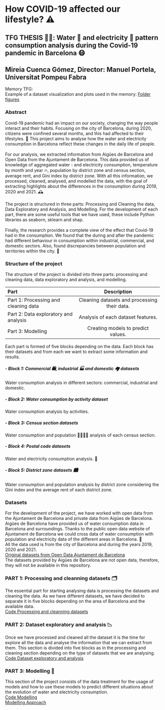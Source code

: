 # How COVID-19 affected our lifestyle? ⚠️
## TFG THESIS 👩‍🎓: Water 🚿 and electricity 🔌 pattern consumption analysis during the Covid-19 pandemic in Barcelona :mask:
## Mireia Cuenca Gómez, Director: Manuel Portela, Universitat Pompeu Fabra

Memory TFG:<br>
Example of a dataset visualization and plots used in the memory: [Folder figures](figures)

### Abstract

Covid-19 pandemic had an impact on our society, changing the way people interact and their habits. Focusing on the city of Barcelona, during 2020, citizens were confined several months, and this had affected to their lifestyles. 🏡 This project aims to analyse how the water and electricity consumption in Barcelona reflect these changes in the daily life of people. <br><br>
For our analysis, we extracted information from Aigües de Barcelona and Open Data from the Ajuntament de Barcelona. This data provided us of knowledge of aggregated water 💧 and electricity consumption, temperature by month and year 🔥, population by district zone and census section, average rent, and Gini index by district zone. With all this information, we processed, cleaned, analysed, and modelled the data, with the goal of extracting highlights about the differences in the consumption during 2019, 2020 and 2021. 🕰️<br><br>
The project is structured in three parts: Processing and Cleaning the data, Data Exploratory and Analysis, and Modelling. For the development of each part, there are some useful tools that we have used, these include Python libraries as seaborn, sklearn and shap.<br><br>
Finally, the research provides a complete view of the effect that Covid-19 had in the consumption. We found that the during and after the pandemic had different behaviour in consumption within industrial, commercial, and domestic sectors. Also, found discrepancies between population and territories within the city. 🙌<br>

### Structure of the project
The structure of the project is divided into three parts: processing and cleaning data, data exploratory and analysis, and modelling.

| Part | Description |
| :---         |     :---:      |
| Part 1: Processing and cleaning data   | Cleaning datasets and processing their data.    |
| Part 2: Data exploratory and analysis     | Analysis of each dataset features.      |
| Part 3: Modelling     | Creating models to predict values.      |

Each part is formed of five blocks depending on the data. Each block has their datasets and from each we want to extract some information and results.
##### - Block 1: Commercial 🛍️, industrial 🏭 and domestic 🏘️ datasets
Water consumption analysis in different sectors: commercial, industrial and domestic.
##### - Block 2: Water consumption by activity dataset
Water consumption analysis by activities.
##### - Block 3: Census section datasets
Water consumption and population 👨‍👩‍👧‍👦 analysis of each census section.
##### - Block 4: Postal code datasets
Water and electricity consumption analysis. 🔋
##### - Block 5: District zone datasets 🏙️
Water consumption and population analysis by district zone considering the Gini index and the average rent of each district zone.

### Datasets
For the development of the project, we have worked with open data from the Ajuntament de Barcelona and private data from Aigües de Barcelona. Aigües de Barcelona have provided us of water consumption data in Barcelona and surroundings. Thanks to the public open data website of Ajuntament de Barcelona we could cross data of water consumption with population and electricity data of the different areas in Barcelona. 📍 <br>
All the data used is from the city of Barcelona and during the years 2019, 2020 and 2021.<br>
[Original datasets from Open Data Ajuntament de Barcelona](data/original_datasets)<br>
The datasets provided by Aigües de Barcelona are not open data, therefore, they will not be available in this repository.

### PART 1: Processing and cleanning datasets 🗂️
The essential part for starting analysing data is processing the datasets and cleaning the data. As we have different datasets, we have decided to separate it in five blocks depending on the area of Barcelona and the available data.<br>
[Code Processing and cleanning datasets](PART_1_PROCESSING_DATASETS_AND_CLEANNING_DATA.ipynb)

### PART 2: Dataset exploratory and analysis 📉
Once we have processed and cleaned all the dataset it is the time for explore all the data and analyse the information that we can extract from them. This section is divided into five blocks as in the processing and cleaning section depending on the type of datasets that we are analysing.<br> 
[Code Dataset exploratory and analysis](PART_2_DATASET_EXPLORATORY_DATA_ANALYSIS.ipynb)

### PART 3: Modelling 📌
This section of the project consists of the data treatment for the usage of models and how to use these models to predict different situations about the evolution of water and electricity consumption.<br>
[Code Modelling](PART_3_MODELLING.ipynb)<br>
[Modelling Approach](Modelling_approach.pdf)
